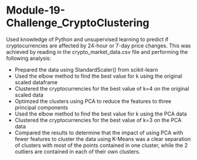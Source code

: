# Module-19-Challenge_CryptoClustering

Used knowledge of Python and unsupervised learning to predict if cryptocurrencies are affected by 24-hour or 7-day price changes. This was achieved by reading in the crypto_market_data.csv file and performing the following analysis:

* Prepared the data using StandardScaler() from scikit-learn
* Used the elbow method to find the best value for k using the original scaled dataframe
* Clustered the cryptocurrencies for the best value of k=4 on the original scaled data
* Optimzed the clusters using PCA to reduce the features to three principal components
* Used the elbow method to find the best value for k using the PCA data
* Clustered the cryptocurrencies for the best value of k=3 on the PCA data
* Compared the results to determine that the impact of using PCA with fewer features to cluster the data using K-Means was a clear separation of clusters with most of the points contained in one cluster, while the 2 outliers are contained in each of their own clusters.
